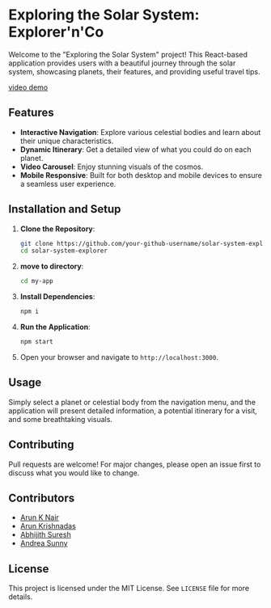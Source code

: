 # Exploring the Solar System: Explorer'n'Co

Welcome to the "Exploring the Solar System" project! This React-based application provides users with a beautiful journey through the solar system, showcasing planets, their features, and providing useful travel tips.

[video demo](https://www.canva.com/design/DAFwr-RkG4w/)


## Features

- **Interactive Navigation**: Explore various celestial bodies and learn about their unique characteristics.
- **Dynamic Itinerary**: Get a detailed view of what you could do on each planet.
- **Video Carousel**: Enjoy stunning visuals of the cosmos.
- **Mobile Responsive**: Built for both desktop and mobile devices to ensure a seamless user experience.

## Installation and Setup

1. **Clone the Repository**:
    ```bash
    git clone https://github.com/your-github-username/solar-system-explorer.git
    cd solar-system-explorer
    ```
2. **move to directory**:
    ```bash
    cd my-app
    ```

2. **Install Dependencies**:
    ```bash
    npm i
    ```

3. **Run the Application**:
    ```bash
    npm start
    ```

4. Open your browser and navigate to `http://localhost:3000`.

## Usage

Simply select a planet or celestial body from the navigation menu, and the application will present detailed information, a potential itinerary for a visit, and some breathtaking visuals.

## Contributing

Pull requests are welcome! For major changes, please open an issue first to discuss what you would like to change.

## Contributors

- [Arun K Nair]([https://github.com/your-github-username](https://github.com/AKN414-IND))
- [Arun Krishnadas]([https://github.com/contributor1-github-username](https://github.com/ArunKrishnadas))
- [Abhijith Suresh]([https://github.com/contributor2-github-username](https://github.com/YoungGuy2003))
- [Andrea Sunny]([https://github.com/contributor2-github-username](https://github.com/andreasunny))


## License

This project is licensed under the MIT License. See `LICENSE` file for more details.
